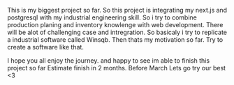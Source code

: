 This is my biggest project so far. So this project is integrating my next.js and postgresql with my industrial engineering skill. So i try to  combine production planing and  inventory knowlenge with web development. There will be alot of challenging case and intregration. So basicaly i try to replicate a industrial software called Winsqb. Then thats my motivation so far. Try to create a software like that. 


I hope you all enjoy the journey. and happy to see im able to finish this project so far
Estimate finish in 2 months. Before March
Lets go try our best <3
